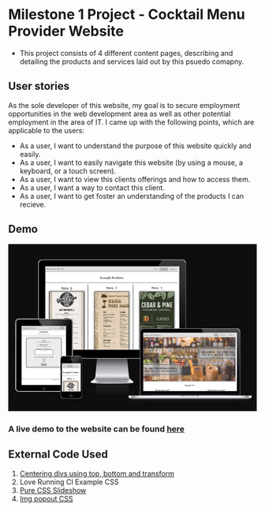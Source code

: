 # Milestone 1 Project - Cocktail Menu Provider Website 

- This project consists of 4 different content pages, describing and detailing the products and services laid out by this psuedo comapny.

## User stories
As the sole developer of this website, my goal is to secure employment opportunities in the web development area as well as other potential employment in the area of IT.
I came up with the following points, which are applicable to the users:

- As a user, I want to understand the purpose of this website quickly and easily.
- As a user, I want to easily navigate this website (by using a mouse, a keyboard, or a touch screen).
- As a user, I want to view this clients offerings and how to access them.
- As a user, I want a way to contact this client.
- As a user, I want to get foster an understanding of the products I can recieve.

## Demo

![Website responsiveness image](/resources/Screenshot%202025-01-14%20182613.jpg)

### A live demo to the website can be found [here](https://ljkkj7.github.io/Milestone-Project-1.github.io/index.html)

## External Code Used
1. [Centering divs using top, bottom and transform](https://blog.hubspot.com/website/center-div-css)
2. Love Running CI Example CSS
3. [Pure CSS Slideshow](https://codepen.io/sarat1669/pen/bpzgGg)
3. [Img popout CSS](https://stackoverflow.com/questions/64582068/how-to-make-an-image-pop-out-inside-a-div)
